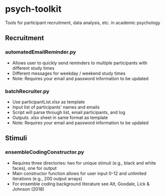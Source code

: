 # psych-toolkit
Tools for participant recruitment, data analysis, etc. in academic psychology

## Recruitment
### automatedEmailReminder.py
- Allows user to quickly send reminders to multiple participants with different study times
- Different messages for weekday / weekend study times
- Note: Requires your email and password information to be updated

### batchRecruiter.py
- Use participantList.xlsx as template
- Input list of participants' names and emails
- Script will parse through list, email participants, and log
- Outputs .xlsx sheet in same format as template
- Note: Requires your email and password information to be updated

## Stimuli
### ensembleCodingConstructor.py
- Requires three directories: two for unique stimuli (e.g., black and white faces), one for output
- Main constructor function allows for user input 0-12 and unlimited iterations (e.g., 200 output arrays)
- For ensemble coding background literature see Alt, Goodale, Lick & Johnson (2018)
